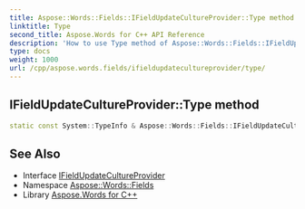 ```yaml
---
title: Aspose::Words::Fields::IFieldUpdateCultureProvider::Type method
linktitle: Type
second_title: Aspose.Words for C++ API Reference
description: 'How to use Type method of Aspose::Words::Fields::IFieldUpdateCultureProvider class in C++.'
type: docs
weight: 1000
url: /cpp/aspose.words.fields/ifieldupdatecultureprovider/type/
---
```

## IFieldUpdateCultureProvider::Type method




```cpp
static const System::TypeInfo & Aspose::Words::Fields::IFieldUpdateCultureProvider::Type()
```

## See Also

* Interface [IFieldUpdateCultureProvider](../)
* Namespace [Aspose::Words::Fields](../../)
* Library [Aspose.Words for C++](../../../)
